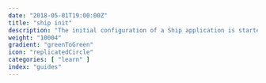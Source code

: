 ```yaml
---
date: "2018-05-01T19:00:00Z"
title: "ship init"
description: "The initial configuration of a Ship application is started using the ship init command"
weight: "10004"
gradient: "greenToGreen"
icon: "replicatedCircle"
categories: [ "learn" ]
index: "guides"
---
```


